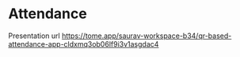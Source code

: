 # Attendance
Presentation url
https://tome.app/saurav-workspace-b34/qr-based-attendance-app-cldxmq3ob06lf9i3v1asgdac4
